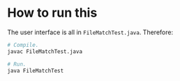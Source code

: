 # How to run this

The user interface is all in `FileMatchTest.java`. Therefore:

```bash
# Compile.
javac FileMatchTest.java

# Run.
java FileMatchTest
```
